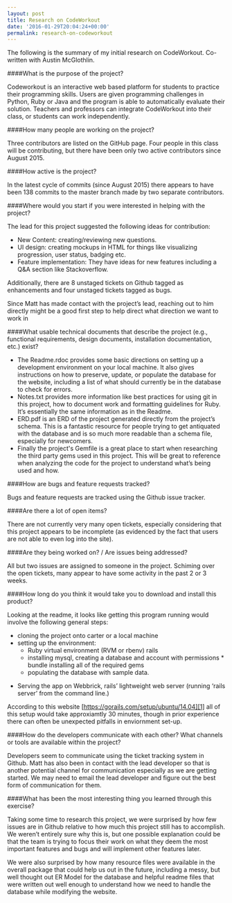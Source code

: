 ```yaml
---
layout: post
title: Research on CodeWorkout
date: '2016-01-29T20:04:24+00:00'
permalink: research-on-codeworkout
---
```

The following is the summary of my initial research on CodeWorkout. Co-written with Austin McGlothlin.

####What is the purpose of the project?

Codeworkout is an interactive web based platform for students to practice their programming skills. Users are given programming challenges in Python, Ruby or Java and the program is able to automatically evaluate their solution. Teachers and professors can integrate CodeWorkout into their class, or students can work independently.

####How many people are working on the project?

Three contributors are listed on the GitHub page. Four people in this class will be contributing, but there have been only two active contributors since August 2015.

####How active is the project?

In the latest cycle of commits (since August 2015) there appears to have been 138 commits to the master branch made by two separate contributors.

####Where would you start if you were interested in helping with the project?

The lead for this project suggested the following ideas for contribution:

- New Content: creating/reviewing new questions.
- UI design: creating mockups in HTML for things like visualizing progression, user status, badging etc.
- Feature implementation: They have ideas for new features including a Q&A section like Stackoverflow.

Additionally, there are 8 unstaged tickets on Github tagged as enhancements and four unstaged tickets tagged as bugs.

Since Matt has made contact with the project’s lead, reaching out to him directly might be a good first step to help direct what direction we want to work in

####What usable technical documents that describe the project (e.g., functional requirements, design documents, installation documentation, etc.) exist?
- The Readme.rdoc provides some basic directions on setting up a development environment on your local machine. It also gives instructions on how to preserve, update, or populate the database for the website, including a list of what should currently be in the database to check for errors.
- Notes.txt provides more information like best practices for using git in this project, how to document work and formatting guidelines for Ruby. It’s essentially the same information as in the Readme.
- ERD.pdf is an ERD of the project generated directly from the project’s schema. This is a fantastic resource for people trying to get antiquated with the database and is so much more readable than a schema file, especially for newcomers.
- Finally the project's Gemfile is a great place to start when researching the third party gems used in this project. This will be great to reference when analyzing the code for the project to understand what’s being used and how.

 
####How are bugs and feature requests tracked?

Bugs and feature requests are tracked using the Github issue tracker.

####Are there a lot of open items?

There are not currently very many open tickets, especially considering that this project appears to be incomplete (as evidenced by the fact that users are not able to even log into the site).

####Are they being worked on? / Are issues being addressed?

All but two issues are assigned to someone in the project. Schiming over the open tickets, many appear to have some activity in the past 2 or 3 weeks.

####How long do you think it would take you to download and install this product?

Looking at the readme, it looks like getting this program running would involve the following general steps:

- cloning the project onto carter or a local machine
- setting up the environment:
    * Ruby virtual environment (RVM or rbenv)
        rails
     * installing mysql, creating a database and account with permissions
      * bundle installing all of the required gems
    * populating the database with sample data.
* Serving the app on Webbrick, rails’ lightweight web server (running ‘rails server’ from the command line.)

According to this website [https://gorails.com/setup/ubuntu/14.04][1] all of this setup would take approxiamtly 30 minutes, though in prior experience there can often be unexpected pitfalls in enviornment set-up.

####How do the developers communicate with each other? What channels or tools are available within the project?

Developers seem to communicate using the ticket tracking system in Github. Matt has also been in contact with the lead developer so that is another potential channel for communication especially as we are getting started. We may need to email the lead developer and figure out the best form of communication for them.

####What has been the most interesting thing you learned through this exercise?

 
Taking some time to research this project, we were surprised by how few issues are in Github relative to how much this project still has to accomplish. We weren’t entirely sure why this is, but one possible explanation could be that the team is trying to focus their work on what they deem the most important features and bugs and will implement other features later.

We were also surprised by how many resource files were available in the overall package that could help us out in the future, including a messy, but well thought out ER Model for the database and helpful readme files that were written out well enough to understand how we need to handle the database while modifying the website.


  [1]: https://gorails.com/setup/ubuntu/14.04
